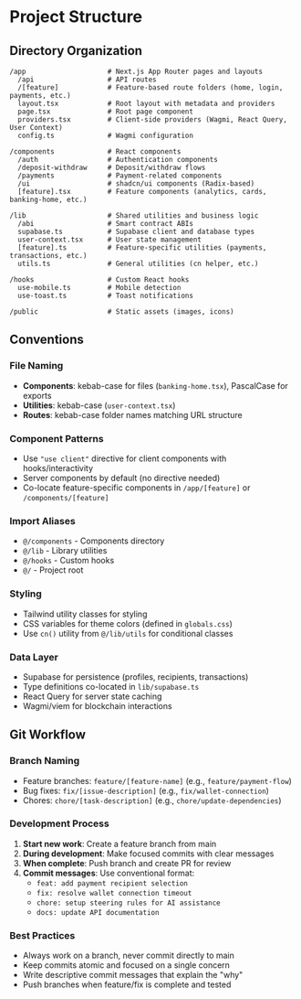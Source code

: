 # Project Structure

## Directory Organization

```
/app                    # Next.js App Router pages and layouts
  /api                  # API routes
  /[feature]            # Feature-based route folders (home, login, payments, etc.)
  layout.tsx            # Root layout with metadata and providers
  page.tsx              # Root page component
  providers.tsx         # Client-side providers (Wagmi, React Query, User Context)
  config.ts             # Wagmi configuration

/components             # React components
  /auth                 # Authentication components
  /deposit-withdraw     # Deposit/withdraw flows
  /payments             # Payment-related components
  /ui                   # shadcn/ui components (Radix-based)
  [feature].tsx         # Feature components (analytics, cards, banking-home, etc.)

/lib                    # Shared utilities and business logic
  /abi                  # Smart contract ABIs
  supabase.ts           # Supabase client and database types
  user-context.tsx      # User state management
  [feature].ts          # Feature-specific utilities (payments, transactions, etc.)
  utils.ts              # General utilities (cn helper, etc.)

/hooks                  # Custom React hooks
  use-mobile.ts         # Mobile detection
  use-toast.ts          # Toast notifications

/public                 # Static assets (images, icons)
```

## Conventions

### File Naming
- **Components**: kebab-case for files (`banking-home.tsx`), PascalCase for exports
- **Utilities**: kebab-case (`user-context.tsx`)
- **Routes**: kebab-case folder names matching URL structure

### Component Patterns
- Use `"use client"` directive for client components with hooks/interactivity
- Server components by default (no directive needed)
- Co-locate feature-specific components in `/app/[feature]` or `/components/[feature]`

### Import Aliases
- `@/components` - Components directory
- `@/lib` - Library utilities
- `@/hooks` - Custom hooks
- `@/` - Project root

### Styling
- Tailwind utility classes for styling
- CSS variables for theme colors (defined in `globals.css`)
- Use `cn()` utility from `@/lib/utils` for conditional classes

### Data Layer
- Supabase for persistence (profiles, recipients, transactions)
- Type definitions co-located in `lib/supabase.ts`
- React Query for server state caching
- Wagmi/viem for blockchain interactions

## Git Workflow

### Branch Naming
- Feature branches: `feature/[feature-name]` (e.g., `feature/payment-flow`)
- Bug fixes: `fix/[issue-description]` (e.g., `fix/wallet-connection`)
- Chores: `chore/[task-description]` (e.g., `chore/update-dependencies`)

### Development Process
1. **Start new work**: Create a feature branch from main
2. **During development**: Make focused commits with clear messages
3. **When complete**: Push branch and create PR for review
4. **Commit messages**: Use conventional format:
   - `feat: add payment recipient selection`
   - `fix: resolve wallet connection timeout`
   - `chore: setup steering rules for AI assistance`
   - `docs: update API documentation`

### Best Practices
- Always work on a branch, never commit directly to main
- Keep commits atomic and focused on a single concern
- Write descriptive commit messages that explain the "why"
- Push branches when feature/fix is complete and tested
